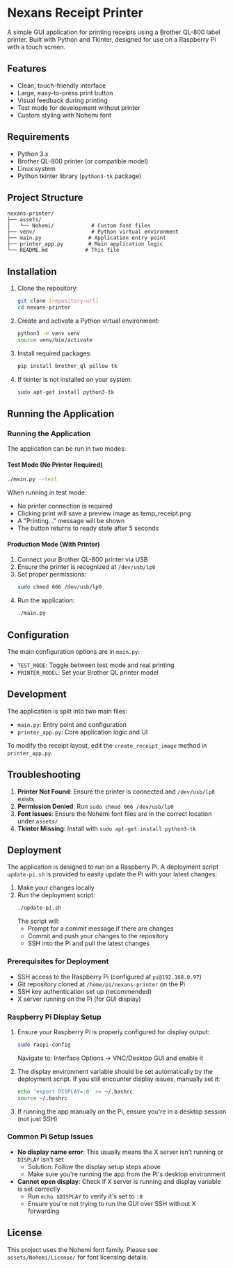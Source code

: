 # Nexans Receipt Printer

A simple GUI application for printing receipts using a Brother QL-800 label printer. Built with Python and Tkinter, designed for use on a Raspberry Pi with a touch screen.

## Features

- Clean, touch-friendly interface
- Large, easy-to-press print button
- Visual feedback during printing
- Test mode for development without printer
- Custom styling with Nohemi font

## Requirements

- Python 3.x
- Brother QL-800 printer (or compatible model)
- Linux system
- Python tkinter library (`python3-tk` package)

## Project Structure

```
nexans-printer/
├── assets/
│   └── Nohemi/            # Custom font files
├── venv/                  # Python virtual environment
├── main.py               # Application entry point
├── printer_app.py        # Main application logic
└── README.md            # This file
```

## Installation

1. Clone the repository:
   ```bash
   git clone [repository-url]
   cd nexans-printer
   ```

2. Create and activate a Python virtual environment:
   ```bash
   python3 -m venv venv
   source venv/bin/activate
   ```

3. Install required packages:
   ```bash
   pip install brother_ql pillow tk
   ```

4. If tkinter is not installed on your system:
   ```bash
   sudo apt-get install python3-tk
   ```

## Running the Application

### Running the Application

The application can be run in two modes:

#### Test Mode (No Printer Required)
```bash
./main.py --test
```
When running in test mode:
- No printer connection is required
- Clicking print will save a preview image as temp_receipt.png
- A "Printing..." message will be shown
- The button returns to ready state after 5 seconds

#### Production Mode (With Printer)
1. Connect your Brother QL-800 printer via USB
2. Ensure the printer is recognized at `/dev/usb/lp0`
3. Set proper permissions:
   ```bash
   sudo chmod 666 /dev/usb/lp0
   ```
4. Run the application:
   ```bash
   ./main.py
   ```

## Configuration

The main configuration options are in `main.py`:
- `TEST_MODE`: Toggle between test mode and real printing
- `PRINTER_MODEL`: Set your Brother QL printer model

## Development

The application is split into two main files:
- `main.py`: Entry point and configuration
- `printer_app.py`: Core application logic and UI

To modify the receipt layout, edit the `create_receipt_image` method in `printer_app.py`.

## Troubleshooting

1. **Printer Not Found**: Ensure the printer is connected and `/dev/usb/lp0` exists
2. **Permission Denied**: Run `sudo chmod 666 /dev/usb/lp0`
3. **Font Issues**: Ensure the Nohemi font files are in the correct location under `assets/`
4. **Tkinter Missing**: Install with `sudo apt-get install python3-tk`

## Deployment

The application is designed to run on a Raspberry Pi. A deployment script `update-pi.sh` is provided to easily update the Pi with your latest changes:

1. Make your changes locally
2. Run the deployment script:
   ```bash
   ./update-pi.sh
   ```
   The script will:
   - Prompt for a commit message if there are changes
   - Commit and push your changes to the repository
   - SSH into the Pi and pull the latest changes

### Prerequisites for Deployment
- SSH access to the Raspberry Pi (configured at `pi@192.168.0.97`)
- Git repository cloned at `/home/pi/nexans-printer` on the Pi
- SSH key authentication set up (recommended)
- X server running on the Pi (for GUI display)

### Raspberry Pi Display Setup
1. Ensure your Raspberry Pi is properly configured for display output:
   ```bash
   sudo raspi-config
   ```
   Navigate to: Interface Options -> VNC/Desktop GUI and enable it

2. The display environment variable should be set automatically by the deployment script. If you still encounter display issues, manually set it:
   ```bash
   echo 'export DISPLAY=:0' >> ~/.bashrc
   source ~/.bashrc
   ```

3. If running the app manually on the Pi, ensure you're in a desktop session (not just SSH)

### Common Pi Setup Issues
- **No display name error**: This usually means the X server isn't running or `DISPLAY` isn't set
  - Solution: Follow the display setup steps above
  - Make sure you're running the app from the Pi's desktop environment
- **Cannot open display**: Check if X server is running and display variable is set correctly
  - Run `echo $DISPLAY` to verify it's set to `:0`
  - Ensure you're not trying to run the GUI over SSH without X forwarding

## License

This project uses the Nohemi font family. Please see `assets/Nohemi/License/` for font licensing details.
